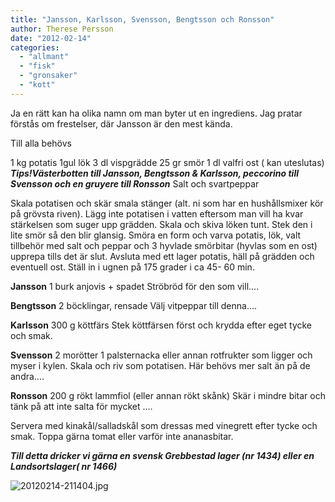```yaml
---
title: "Jansson, Karlsson, Svensson, Bengtsson och Ronsson"
author: Therese Persson
date: "2012-02-14"
categories: 
  - "allmant"
  - "fisk"
  - "gronsaker"
  - "kott"
---
```


Ja en rätt kan ha olika namn om man byter ut en ingrediens. Jag pratar förstås om frestelser, där Jansson är den mest kända.

Till alla behövs

1 kg potatis 1gul lök 3 dl vispgrädde 25 gr smör 1 dl valfri ost ( kan uteslutas) **_Tips!Västerbotten till Jansson, Bengtsson & Karlsson, peccorino till Svensson och en gruyere till Ronsson_** Salt och svartpeppar

Skala potatisen och skär smala stänger (alt. ni som har en hushållsmixer kör på grövsta riven). Lägg inte potatisen i vatten eftersom man vill ha kvar stärkelsen som suger upp grädden. Skala och skiva löken tunt. Stek den i lite smör så den blir glansig. Smöra en form och varva potatis, lök, valt tillbehör med salt och peppar och 3 hyvlade smörbitar (hyvlas som en ost) upprepa tills det är slut. Avsluta med ett lager potatis, häll på grädden och eventuell ost. Ställ in i ugnen på 175 grader i ca 45- 60 min.

**Jansson** 1 burk anjovis + spadet Ströbröd för den som vill....

**Bengtsson** 2 böcklingar, rensade Välj vitpeppar till denna....

**Karlsson** 300 g köttfärs Stek köttfärsen först och krydda efter eget tycke och smak.

**Svensson** 2 morötter 1 palsternacka eller annan rotfrukter som ligger och myser i kylen. Skala och riv som potatisen. Här behövs mer salt än på de andra....

**Ronsson** 200 g rökt lammfiol (eller annan rökt skånk) Skär i mindre bitar och tänk på att inte salta för mycket ....

Servera med kinakål/salladskål som dressas med vinegrett efter tycke och smak. Toppa gärna tomat eller varför inte ananasbitar.

**_Till detta dricker vi gärna en svensk Grebbestad lager (nr 1434) eller en Landsortslager( nr 1466)_**

![20120214-211404.jpg](/static/img/20120214-211404.jpg)
